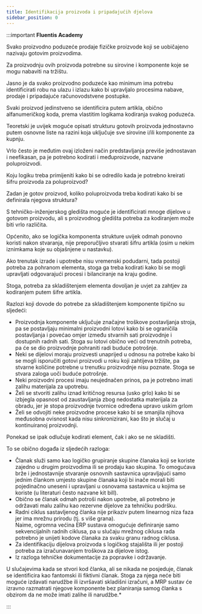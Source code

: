 ```yaml
---
title: Identifikacija proizvoda i pripadajućih djelova 
sidebar_position: 0
---
```


:::important **Fluentis Academy**     

Svako proizvodno poduzeće prodaje fizičke proizvode koji se uobičajeno nazivaju gotovim proizvodima. 

Za proizvodnju ovih proizvoda potrebne su sirovine i komponente koje se mogu nabaviti na tržištu.

Jasno je da svako proizvodno poduzeće kao minimum ima potrebu identificirati robu na ulazu i izlazu kako bi upravljalo procesima nabave, prodaje i pripadajuće računovodstvene postupke.

Svaki proizvod jedinstveno se identificira putem artikla, obično alfanumeričkog koda, prema vlastitim logikama kodiranja svakog poduzeća.

Teoretski je uvijek moguće opisati strukturu gotovih proizvoda jednostavno putem osnovne liste na razini koja uključuje sve sirovine i/ili komponente za kupnju.

Vrlo često je međutim ovaj izloženi način predstavljanja previše jednostavan i neefikasan, pa je potrebno kodirati i međuproizvode, nazvane poluproizvodi.

Koju logiku treba primijeniti kako bi se odredilo kada je potrebno kreirati šifru proizvoda za poluproizvod?

Zadan je gotov proizvod, koliko poluproizvoda treba kodirati kako bi se definirala njegova struktura?

S tehničko-inženjerskog gledišta moguće je identificirati mnoge dijelove u gotovom proizvodu, ali s proizvodnog gledišta potreba za kodiranjem može biti vrlo različita.

Općenito, ako se logička komponenta strukture uvijek odmah ponovno koristi nakon stvaranja, nije preporučljivo stvarati šifru artikla (osim u nekim iznimkama koje su objašnjene u nastavku).

Ako trenutak izrade i upotrebe nisu vremenski podudarni, tada postoji potreba za pohranom elementa, stoga ga treba kodirati kako bi se mogli upravljati odgovarajući procesi i bilanciranje na kraju godine.

Stoga, potreba za skladištenjem elementa dovoljan je uvjet za zahtjev za kodiranjem putem šifre artikla.

Razlozi koji dovode do potrebe za skladištenjem komponente tipično su sljedeći:  
- Proizvodnja komponente uključuje značajne troškove postavljanja stroja, pa se postavljaju minimalni proizvodni lotovi kako bi se ograničila postavljanja i povećao omjer između stvarnih sati proizvodnje i dostupnih radnih sati. Stoga su lotovi obično veći od trenutnih potreba, pa će se dio proizvodnje pohraniti radi buduće potrošnje.    
- Neki se dijelovi moraju proizvesti unaprijed u odnosu na potrebe kako bi se mogli isporučiti gotovi proizvodi u roku koji zahtijeva tržište, pa stvarne količine potrebne u trenutku proizvodnje nisu poznate. Stoga se stvara zaloga uoči buduće potrošnje.  
- Neki proizvodni procesi imaju neujednačen prinos, pa je potrebno imati zalihu materijala za upotrebu.  
- Želi se stvoriti zalihu iznad kritičnog resursa (usko grlo) kako bi se izbjegla opasnost od zaustavljanja zbog nedostatka materijala za obradu, jer je stopa proizvodnje tvornice određena upravo uskim grlom
- Želi se odvojiti neke proizvodne procese kako bi se smanjila njihova međusobna ovisnost kada nisu sinkronizirani, kao što je slučaj u kontinuiranoj proizvodnji.  

Ponekad se ipak odlučuje kodirati element, čak i ako se ne skladišti.

To se obično događa iz sljedećih razloga:  
- Članak služi samo kao logičko grupiranje skupine članaka koji se koriste zajedno u drugim proizvodima ili se prodaju kao skupina. 
To omogućava brže i jednostavnije stvaranje osnovnih sastavnica upravljajući samo jednim člankom umjesto skupine članaka koji bi inače morali biti pojedinačno uneseni i upravljani u osnovama sastavnica u kojima se koriste (u literaturi često nazvane kit bill).
- Obično se članak odmah potroši nakon upotrebe, ali potrebno je održavati malu zalihu kao rezervne dijelove za tehničku podršku.
- Radni ciklus sastavljenog članka nije prikaziv putem linearnog niza faza jer ima mrežnu prirodu (tj. s više grana).  
Naime, ogromna većina ERP sustava omogućuje definiranje samo sekvencijalnih radnih ciklusa, pa u slučaju mrežnog ciklusa rada potrebno je unijeti kodove članaka za svaku granu radnog ciklusa.
- Za identifikaciju dijelova proizvoda s logičkog stajališta ili jer postoji potreba za izračunavanjem troškova za dijelove istog.  
- Iz razloga tehničke dokumentacije za popravke i održavanje.  

U slučajevima kada se stvori kod članka, ali se nikada ne posjeduje, članak se identificira kao fantomski ili fiktivni članak. Stoga za njega neće biti moguće izdavati narudžbe ili izvršavati skladišni izračuni, a MRP sustav će izravno razmatrati njegove komponente bez planiranja samog članka s obzirom da ne može imati zalihe ili narudžbe.*

:::